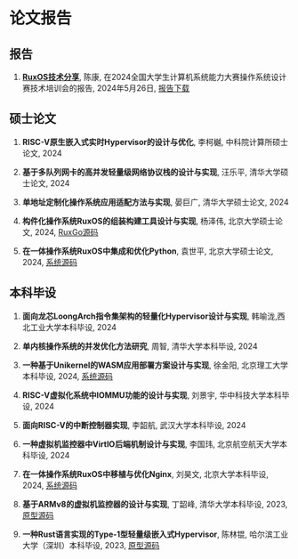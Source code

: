 # 论文报告

## 报告

1. [**RuxOS技术分享**](/download/RuxOS-20240526.pdf), 陈康, 在2024全国大学生计算机系统能力大赛操作系统设计赛技术培训会的报告, 2024年5月26日, [<i class="fa-regular fa-file-pdf"></i> 报告下载](/download/RuxOS-20240526.pdf)

## 硕士论文

1. **RISC-V原生嵌入式实时Hypervisor的设计与优化**, 李柯樾, 中科院计算所硕士论文, 2024

1. **基于多队列网卡的高并发轻量级网络协议栈的设计与实现**, 汪乐平, 清华大学硕士论文, 2024

1. **单地址定制化操作系统应用适配方法与实现**, 晏巨广, 清华大学硕士论文, 2024

1. **构件化操作系统RuxOS的组装构建工具设计与实现**, 杨泽伟, 北京大学硕士论文, 2024,  [<i class="fa-brands fa-github"></i> RuxGo源码](https://github.com/syswonder/ruxgo)

1. **在一体操作系统RuxOS中集成和优化Python**, 袁世平, 北京大学硕士论文, 2024, [<i class="fa-brands fa-github"></i> 系统源码](https://github.com/syswonder/rux-python3)

## 本科毕设

1. **面向龙芯LoongArch指令集架构的轻量化Hypervisor设计与实现**, 韩喻泷,西北工业大学本科毕设, 2024

1. **单内核操作系统的并发优化方法研究**, 周智, 清华大学本科毕设, 2024

1. **一种基于Unikernel的WASM应用部署方案设计与实现**, 徐金阳, 北京理工大学本科毕设, 2024, [<i class="fa-brands fa-github"></i> 系统源码](https://github.com/syswonder/rux-wamr)

1. **RISC-V虚拟化系统中IOMMU功能的设计与实现**, 刘景宇, 华中科技大学本科毕设, 2024

1. **面向RISC-V的中断控制器实现**, 李韶航, 武汉大学本科毕设, 2024

1. **一种虚拟机监控器中VirtIO后端机制设计与实现**, 李国玮, 北京航空航天大学本科毕设, 2024

1. **在一体操作系统RuxOS中移植与优化Nginx**, 刘昊文, 北京大学本科毕设, 2024, [<i class="fa-brands fa-github"></i> 系统源码](https://github.com/syswonder/rux-nginx)

1. **基于ARMv8的虚拟机监控器的设计与实现**, 丁韶峰, 清华大学本科毕设, 2023, [<i class="fa-brands fa-github"></i> 原型源码](https://github.com/syswonder/sysHyper-t1)

1. **一种Rust语言实现的Type-1型轻量级嵌入式Hypervisor**, 陈林锟, 哈尔滨工业大学（深圳）本科毕设, 2023, [<i class="fa-brands fa-github"></i> 原型源码](https://github.com/syswonder/rustbao)
